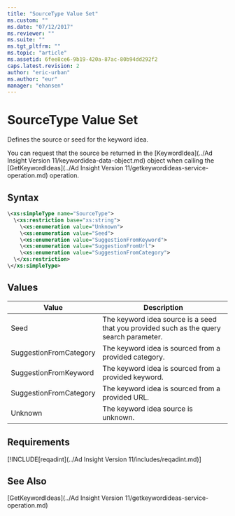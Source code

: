 ```yaml
---
title: "SourceType Value Set"
ms.custom: ""
ms.date: "07/12/2017"
ms.reviewer: ""
ms.suite: ""
ms.tgt_pltfrm: ""
ms.topic: "article"
ms.assetid: 6fee8ce6-9b19-420a-87ac-80b94dd292f2
caps.latest.revision: 2
author: "eric-urban"
ms.author: "eur"
manager: "ehansen"
---
```

# SourceType Value Set
Defines the source or seed for the keyword idea. 

You can request that the source be returned in the [KeywordIdea](../Ad Insight Version 11/keywordidea-data-object.md) object when calling the [GetKeywordIdeas](../Ad Insight Version 11/getkeywordideas-service-operation.md) operation.

## Syntax

```xml
\<xs:simpleType name="SourceType">
  \<xs:restriction base="xs:string">
    \<xs:enumeration value="Unknown">
    \<xs:enumeration value="Seed">
    \<xs:enumeration value="SuggestionFromKeyword">
    \<xs:enumeration value="SuggestionFromUrl">
    \<xs:enumeration value="SuggestionFromCategory">
  \</xs:restriction>
\</xs:simpleType>
```

## Values

|Value|Description|
|---------|---------------|
|Seed|The keyword idea source is a seed that you provided such as the query search parameter.|
|SuggestionFromCategory|The keyword idea is sourced from a provided category.|
|SuggestionFromKeyword|The keyword idea is sourced from a provided keyword.|
|SuggestionFromCategory|The keyword idea is sourced from a provided URL.|
|Unknown|The keyword idea source is unknown.|

## Requirements
[!INCLUDE[reqadint](../Ad Insight Version 11/includes/reqadint.md)]
## See Also
[GetKeywordIdeas](../Ad Insight Version 11/getkeywordideas-service-operation.md)  

